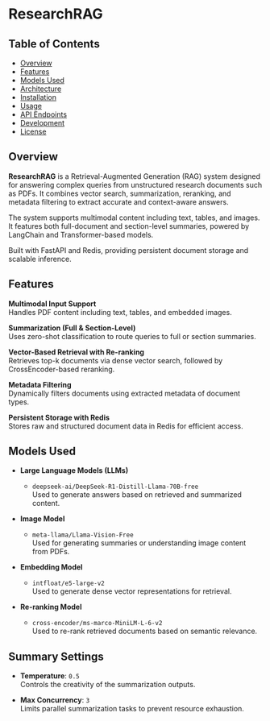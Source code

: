 # ResearchRAG

## Table of Contents

- [Overview](#overview)  
- [Features](#features)  
- [Models Used](#models-used)  
- [Architecture](#architecture)  
- [Installation](#installation)  
- [Usage](#usage)  
- [API Endpoints](#api-endpoints)  
- [Development](#development)  
- [License](#license)

## Overview
**ResearchRAG** is a Retrieval-Augmented Generation (RAG) system designed for answering complex queries from unstructured research documents such as PDFs. It combines vector search, summarization, reranking, and metadata filtering to extract accurate and context-aware answers.

The system supports multimodal content including text, tables, and images. It features both full-document and section-level summaries, powered by LangChain and Transformer-based models.

Built with FastAPI and Redis, providing persistent document storage and scalable inference.

## Features

**Multimodal Input Support**  
Handles PDF content including text, tables, and embedded images.

**Summarization (Full & Section-Level)**  
Uses zero-shot classification to route queries to full or section summaries.

**Vector-Based Retrieval with Re-ranking**  
Retrieves top-k documents via dense vector search, followed by CrossEncoder-based reranking.

**Metadata Filtering**  
Dynamically filters documents using extracted metadata of document types.

**Persistent Storage with Redis**  
Stores raw and structured document data in Redis for efficient access.

## Models Used

- **Large Language Models (LLMs)**  
  - `deepseek-ai/DeepSeek-R1-Distill-Llama-70B-free`  
  Used to generate answers based on retrieved and summarized content.

- **Image Model**  
  - `meta-llama/Llama-Vision-Free`  
  Used for generating summaries or understanding image content from PDFs.

- **Embedding Model**  
  - `intfloat/e5-large-v2`  
  Used to generate dense vector representations for retrieval.

- **Re-ranking Model**  
  - `cross-encoder/ms-marco-MiniLM-L-6-v2`  
  Used to re-rank retrieved documents based on semantic relevance.

## Summary Settings

- **Temperature**: `0.5`  
  Controls the creativity of the summarization outputs.

- **Max Concurrency**: `3`  
  Limits parallel summarization tasks to prevent resource exhaustion.
